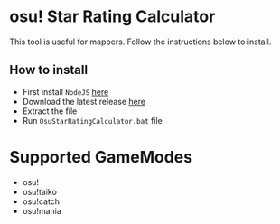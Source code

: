 # osu! Star Rating Calculator

This tool is useful for mappers. Follow the instructions below to install.

## How to install

- First install `NodeJS` [here](https://nodejs.org)
- Download the latest release [here](https://github.com/Sebola3461/osu-taiko-sr/releases/download/Latest/osu-sr.zip)
- Extract the file
- Run `OsuStarRatingCalculator.bat` file

# Supported GameModes

- osu!
- osu!taiko
- osu!catch
- osu!mania
